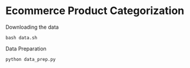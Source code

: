 # Ecommerce Product Categorization

Downloading the data
```
bash data.sh
```

Data Preparation
```
python data_prep.py
```
